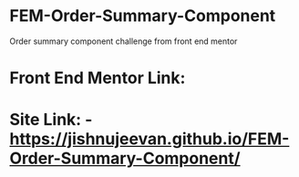 # FEM-Order-Summary-Component
Order summary component challenge from front end mentor

# Front End Mentor Link: 

# Site Link: - https://jishnujeevan.github.io/FEM-Order-Summary-Component/
